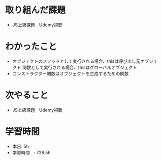 # 取り組んだ課題
-  JS上級課題　Udemy視聴
# わかったこと
- オブジェクトのメソッドとして実行される場合、thisは呼び出し元オブジェクト
関数として実行される場合、thisはグローバルオブジェクト
- コンストラクター関数はオブジェクトを生成するための関数
# 次やること
- JS上級課題　Udemy視聴
# 学習時間
- 本日: 5h
- 学習時間　: 728.5h
